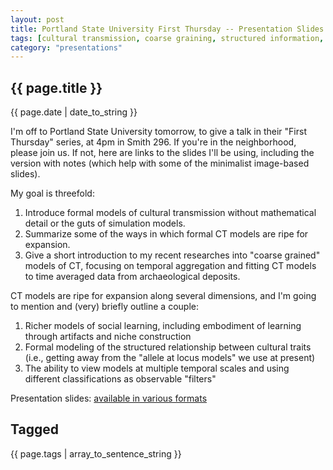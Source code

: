 ```yaml
---
layout: post
title: Portland State University First Thursday -- Presentation Slides
tags: [cultural transmission, coarse graining, structured information, niche construction, classification]
category: "presentations"
---
```


{{ page.title }}
----------------

<div class="publish_date">
{{ page.date | date_to_string }}
</div>


I'm off to Portland State University tomorrow, to give a talk in their "First Thursday" series, at 4pm in Smith 296.  If you're in the neighborhood, please join us.  If not, here are links to the slides I'll be using, including the version with notes (which help with some of the minimalist image-based slides).  

My goal is threefold:

1.  Introduce formal models of cultural transmission without mathematical detail or the guts of simulation models.
2.  Summarize some of the ways in which formal CT models are ripe for expansion.
3.  Give a short introduction to my recent researches into "coarse grained" models of CT, focusing on temporal aggregation and fitting CT models to time averaged data from archaeological deposits.  

CT models are ripe for expansion along several dimensions, and I'm going to mention and (very) briefly outline a couple:

1.  Richer models of social learning, including embodiment of learning through artifacts and niche construction
2.  Formal modeling of the structured relationship between cultural traits (i.e., getting away from the "allele at locus models" we use at present)
3.  The ability to view models at multiple temporal scales and using different classifications as observable "filters"


Presentation slides: [available in various formats](http://figshare.com/articles/PSU_First_Thursday_Talk_June_2013_CT_Modelling/712272)




Tagged
------
<div class="taglist">
{{ page.tags | array_to_sentence_string }}
</div>
